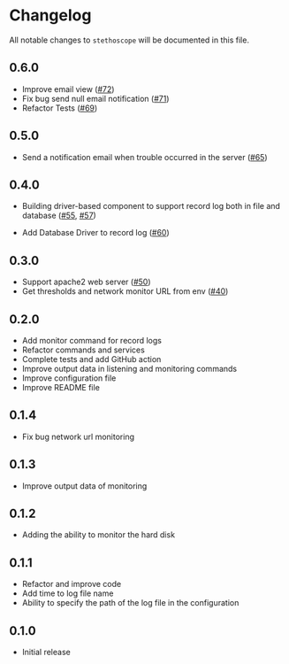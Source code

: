 # Changelog

All notable changes to `stethoscope` will be documented in this file.

## 0.6.0
- Improve email view ([#72](https://github.com/MohsenAbrishami/stethoscope/pull/72))
- Fix bug send null email notification ([#71](https://github.com/MohsenAbrishami/stethoscope/pull/71))
- Refactor Tests ([#69](https://github.com/MohsenAbrishami/stethoscope/pull/69))

## 0.5.0
- Send a notification email when trouble occurred in the server ([#65](https://github.com/MohsenAbrishami/stethoscope/pull/65))

## 0.4.0

- Building driver-based component to support record log both in file and database 
([#55](https://github.com/MohsenAbrishami/stethoscope/pull/55), [#57](https://github.com/MohsenAbrishami/stethoscope/pull/57))

- Add Database Driver to record log ([#60](https://github.com/MohsenAbrishami/stethoscope/pull/60))

## 0.3.0

- Support apache2 web server ([#50](https://github.com/MohsenAbrishami/stethoscope/pull/50))
- Get thresholds and network monitor URL from env ([#40](https://github.com/MohsenAbrishami/stethoscope/pull/40))

## 0.2.0

- Add monitor command for record logs
- Refactor commands and services
- Complete tests and add GitHub action
- Improve output data in listening and monitoring commands
- Improve configuration file
- Improve README file

## 0.1.4

- Fix bug network url monitoring

## 0.1.3

- Improve output data of monitoring

## 0.1.2

- Adding the ability to monitor the hard disk

## 0.1.1

- Refactor and improve code
- Add time to log file name
- Ability to specify the path of the log file in the configuration

## 0.1.0

- Initial release